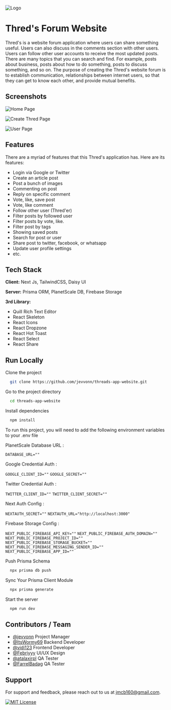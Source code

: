 ![Logo](https://thred-s.vercel.app/img/logo-combine.png)




# Thred's Forum Website

Thred's is a website forum application where users can share something useful. Users can also discuss in the comments section with other users. Users can follow other user accounts to receive the most updated posts. There are many topics that you can search and find. For example, posts about business, posts about how to do something, posts to discuss something, and so on. The purpose of creating the Thred's website forum is to establish communication, relationships between internet users, so that they can get to know each other, and provide mutual benefits.

## Screenshots

![Home Page](https://firebasestorage.googleapis.com/v0/b/threds.appspot.com/o/ss-product%2Fhome-page-thred.jpeg?alt=media&token=15d33540-bad9-4217-ac02-6e81e1f1169f)

![Create Thred Page](https://firebasestorage.googleapis.com/v0/b/threds.appspot.com/o/ss-product%2Fcreate-page-thred.jpeg?alt=media&token=7f9ebc3b-5e12-47d1-bc6d-fdc9f7e64908)

![User Page](https://firebasestorage.googleapis.com/v0/b/threds.appspot.com/o/ss-product%2Fuser-page-thred.png?alt=media&token=8c34be69-90b9-48af-8a9e-38ad2a1fbf7c)


## Features

There are a myriad of features that this Thred's application has. Here are its features:

- Login via Google or Twitter
- Create an article post
- Post a bunch of images
- Commenting on post 
- Reply on specific comment
- Vote, like, save post
- Vote, like comment
- Follow other user (Thred'er)
- Filter posts by followed user
- Filter posts by vote, like.
- Filter post by tags
- Showing saved posts
- Search for post or user
- Share post to twitter, facebook, or whatsapp
- Update user profile settings
- etc.


## Tech Stack

**Client:** Next Js, TailwindCSS, Daisy UI

**Server:** Prisma ORM, PlanetScale DB, Firebase Storage

**3rd Library:** 
- Quill Rich Text Editor
- React Skeleton
- React Icons
- React Dropzone
- React Hot Toast
- React Select
- React Share


## Run Locally

Clone the project

```bash
  git clone https://github.com/jevvonn/threads-app-website.git
```

Go to the project directory

```bash
  cd threads-app-website
```

Install dependencies

```bash
  npm install
```
To run this project, you will need to add the following environment variables to your .env file

PlanetScale Database URL : 

`DATABASE_URL=""`

Google Credential Auth :

`GOOGLE_CLIENT_ID=""`
`GOOGLE_SECRET=""`

Twitter Credential Auth :

`TWITTER_CLIENT_ID=""`
`TWITTER_CLIENT_SECRET=""`

Next Auth Config :

`NEXTAUTH_SECRET=""`
`NEXTAUTH_URL="http://localhost:3000"`

Firebase Storage Config :

`NEXT_PUBLIC_FIREBASE_API_KEY=""`
`NEXT_PUBLIC_FIREBASE_AUTH_DOMAIN=""`
`NEXT_PUBLIC_FIREBASE_PROJECT_ID=""`
`NEXT_PUBLIC_FIREBASE_STORAGE_BUCKET=""`
`NEXT_PUBLIC_FIREBASE_MESSAGING_SENDER_ID=""`
`NEXT_PUBLIC_FIREBASE_APP_ID=""`

Push Prisma Schema

```bash
  npx prisma db push
```

Sync Your Prisma Client Module

```bash
  npx prisma generate
```

Start the server

```bash
  npm run dev
```


## Contributors / Team

- [@jevvonn](https://github.com/jevvonn) Project Manager
- [@ItsWormy69](https://github.com/DiandraRifqiM) Backend Developer
- [@vidi123](https://github.com/vidi123) Frontend Developer
- [@Febriyyy](https://github.com/Febriyyy) UI/UX Design
- [@atalaxirpl](https://github.com/atalaxirpl) QA Tester
- [@FarrelBadag](https://github.com/FarrelBadag) QA Tester


## Support

For support and feedback, please reach out to us at jmcb160@gmail.com.


[![MIT License](https://img.shields.io/badge/License-MIT-green.svg)](https://choosealicense.com/licenses/mit/) 
